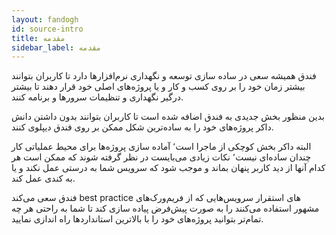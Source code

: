 ```yaml
---
layout: fandogh
id: source-intro
title: مقدمه
sidebar_label: مقدمه 
---
```


فندق همیشه سعی در ساده سازی توسعه و نگهداری نرم‌افزارها دارد تا کاربران بتوانند بیشتر زمان خود را بر روی کسب و کار و یا پروژه‌های اصلی خود قرار دهند تا بیشتر درگیر نگهداری و تنظیمات سرور‌ها و برنامه کنند.

بدین منظور بخش جدیدی به فندق اضافه شده است تا کاربران بتوانند بدون داشتن دانش داکر پروژه‌های خود را به ساده‌ترین شکل ممکن بر روی فندق دیپلوی کنند. 

البته داکر بخش کوچکی از ماجرا است٬ آماده سازی پروژه‌ها برای محیط عملیاتی کار چندان ساده‌ای نیست٬ نکات زیادی می‌بایست در نظر گرفته شوند که ممکن است هر کدام آنها از دید کاربر پنهان بماند و موجب شود که سرویس شما به درستی عمل نکند و یا به کندی عمل کند.

فندق سعی می‌کند best practice های استقرار سرویس‌هایی که از فریم‌ورک‌های مشهور استفاده می‌کنند را به صورت پیش‌فرض پیاده سازی کند تا شما به راحتی هر چه تمام‌تر بتوانید پروژه‌های خود را با بالاترین استانداردها راه ‌اندازی نمایید.
